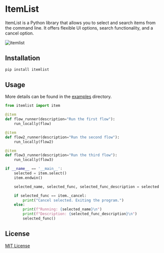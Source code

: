 # ItemList
ItemList is a Python library that allows you to select and search items from the command line. It offers flexible UI options, search functionality, and a cancel option.

![itemlist](https://github.com/user-attachments/assets/2a3ec397-ef90-4d44-a9df-c4a6b571cb6c)


## Installation

```bash
pip install itemlist
```

## Usage

More details can be found in the [examples](https://github.com/Luftalian/itemlist/tree/main/examples) directory.

```python
from itemlist import item

@item
def flow_runner(description="Run the first flow"):
    run_locally(flow)

@item
def flow2_runner(description="Run the second flow"):
    run_locally(flow2)

@item
def flow3_runner(description="Run the third flow"):
    run_locally(flow3)

if __name__ == '__main__':
    selected = item.select()
    item.endwin()

    selected_name, selected_func, selected_func_description = selected

    if selected_func == item._cancel:
        print("Cancel selected. Exiting the program.")
    else:
        print(f"Running: {selected_name}\n")
        print(f"Description: {selected_func_description}\n")
        selected_func()
```

## License

[MIT License](https://github.com/Luftalian/itemlist/blob/main/LICENSE)
